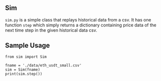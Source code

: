 ## Sim
`sim.py` is a simple class that replays historical data from a csv. It has one function `step` which
simply returns a dictionary containing price data of the next time step in the given
historical data csv.

## Sample Usage
```
from sim import Sim

fname = './data/eth_usdt_small.csv'
sim = Sim(fname)
print(sim.step())
```

